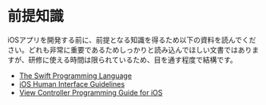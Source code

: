 # 前提知識

iOSアプリを開発する前に、前提となる知識を得るため以下の資料を読んでください。どれも非常に重要であるためしっかりと読み込んでほしい文書ではありますが、研修に使える時間は限られているため、目を通す程度で結構です。

- [The Swift Programming Language](https://developer.apple.com/library/ios/documentation/Swift/Conceptual/Swift_Programming_Language/index.html)
- [iOS Human Interface Guidelines](https://developer.apple.com/ios/human-interface-guidelines/)
- [View Controller Programming Guide for iOS](https://developer.apple.com/library/prerelease/content/featuredarticles/ViewControllerPGforiPhoneOS/)
